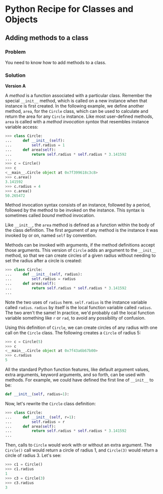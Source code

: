 # Python Recipe for Classes and Objects

## Adding methods to a class

### Problem

You need to know how to add methods to a class.

### Solution

**Version A**

A *method* is a function associated with a particular class. Remember 
the special `__init__` method, which is called on a new instance when 
that instance is first created. In the following example, we define 
another method, `area`, for the `Circle` class, which can be used to 
calculate and return the area for any `Circle` instance. Like most 
user-defined methods, `area` is called with a *method invocation syntax* 
that resembles instance variable access:

```python
>>> class Circle:
...     def __init__(self):
...         self.radius = 1
...     def area(self):
...         return self.radius * self.radius * 3.141592
...
>>> c = Circle()
>>> c
<__main__.Circle object at 0x7f399618c3c8>
>>> c.area()
3.141592
>>> c.radius = 4
>>> c.area()
50.265472
```

Method invocation syntax consists of an instance, followed by a period, 
followed by the method to be invoked on the instance. This syntax is 
sometimes called *bound* method invocation.

Like `__init__`, the `area` method is defined as a function within the 
body of the class definition. The first argument of any method is the 
instance it was invoked by or on, named `self` by convention.

Methods can be invoked with arguments, if the method definitions accept 
those arguments. This version of `Circle` adds an argument to 
the `__init__` method, so that we can create circles of a given radius 
without needing to set the radius after a circle is created:

```python
>>> class Circle:
...     def __init__(self, radius):
...         self.radius = radius
...     def area(self):
...         return self.radius * self.radius * 3.141592
...
```

Note the two uses of `radius` here. `self.radius` is the instance 
variable called `radius`. `radius` by itself is the local function 
variable called `radius`. The two aren't the same! In practice, we'd 
probably call the local function variable something like `r` or `rad`, 
to avoid any possibility of confusion.

Using this definition of `Circle`, we can create circles of any radius 
with one call on the `Circle` class. The following creates a `Circle` of 
radius 5:

```python
>>> c = Circle(5)
>>> c
<__main__.Circle object at 0x7f43a6b67b00>
>>> c.radius
5
```

All the standard Python function features, like default argument values, 
extra arguments, keyword arguments, and so forth, can be used with 
methods. For example, we could have defined the first line of `__init__` 
to be:

```python
def __init__(self, radius=1):
```

Now, let's rewrite the `Circle` class definition:

```python
>>> class Circle:
...     def __init__(self, r=1):
...         self.radius = r
...     def area(self):
...         return self.radius * self.radius * 3.141592
...
```

Then, calls to `Circle` would work with or without an extra argument. 
The `Circle()` call would return a circle of radius 1, and `Circle(3)` 
would return a circle of radius 3. Let's see:

```python
>>> c1 = Circle()
>>> c1.radius
1
>>> c3 = Circle(3)
>>> c3.radius
3
```
